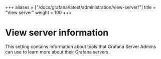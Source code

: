 +++
aliases = ["/docs/grafana/latest/administration/view-server/"]
title = "View server"
weight = 100
+++

# View server information

This setting contains information about tools that Grafana Server Admins can use to learn more about their Grafana servers.
